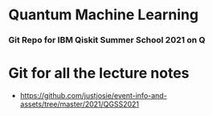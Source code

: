 # Quantum Machine Learning
### Git Repo for IBM Qiskit Summer School 2021 on Q

# Git for all the lecture notes
- https://github.com/justjosie/event-info-and-assets/tree/master/2021/QGSS2021
